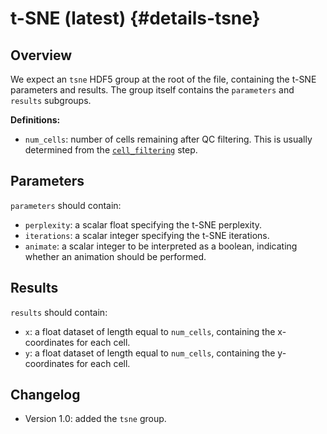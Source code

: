 # t-SNE (latest) {#details-tsne}

## Overview

We expect an `tsne` HDF5 group at the root of the file, containing the t-SNE parameters and results.
The group itself contains the `parameters` and `results` subgroups.

**Definitions:**

- `num_cells`: number of cells remaining after QC filtering.
  This is usually determined from the [`cell_filtering`](../cell_filtering/latest.md) step.

## Parameters

`parameters` should contain:

- `perplexity`: a scalar float specifying the t-SNE perplexity.
- `iterations`: a scalar integer specifying the t-SNE iterations.
- `animate`: a scalar integer to be interpreted as a boolean, indicating whether an animation should be performed.

## Results

`results` should contain:

- `x`: a float dataset of length equal to `num_cells`, containing the x-coordinates for each cell.
- `y`: a float dataset of length equal to `num_cells`, containing the y-coordinates for each cell.

## Changelog

- Version 1.0: added the `tsne` group.
